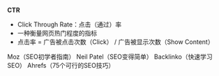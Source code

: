 





**CTR**
- Click Through Rate：点击（通过）率
- 一种衡量网页热门程度的指标
- 点击率 = 广告被点击次数（Click） / 广告被显示次数（Show Content）


Moz（SEO初学者指南）
Neil Patel（SEO变得简单）
Backlinko（快速学习SEO）
Ahrefs（75个可行的SEO技巧）


